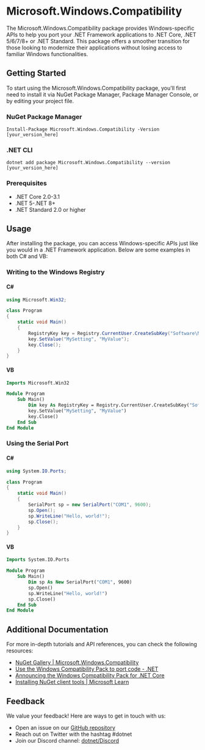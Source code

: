 # Microsoft.Windows.Compatibility

The Microsoft.Windows.Compatibility package provides Windows-specific APIs to help you port your .NET Framework applications to .NET Core, .NET 5/6/7/8+ or .NET Standard. This package offers a smoother transition for those looking to modernize their applications without losing access to familiar Windows functionalities.

## Getting Started

To start using the Microsoft.Windows.Compatibility package, you'll first need to install it via NuGet Package Manager, Package Manager Console, or by editing your project file.

### NuGet Package Manager
```
Install-Package Microsoft.Windows.Compatibility -Version [your_version_here]
```

### .NET CLI
```
dotnet add package Microsoft.Windows.Compatibility --version [your_version_here]
```

### Prerequisites

- .NET Core 2.0-3.1
- .NET 5-.NET 8+
- .NET Standard 2.0 or higher

## Usage

After installing the package, you can access Windows-specific APIs just like you would in a .NET Framework application. Below are some examples in both C# and VB:

### Writing to the Windows Registry

#### C#
```csharp
using Microsoft.Win32;

class Program
{
    static void Main()
    {
        RegistryKey key = Registry.CurrentUser.CreateSubKey("Software\MyApp");
        key.SetValue("MySetting", "MyValue");
        key.Close();
    }
}
```

#### VB
```vb
Imports Microsoft.Win32

Module Program
    Sub Main()
        Dim key As RegistryKey = Registry.CurrentUser.CreateSubKey("Software\MyApp")
        key.SetValue("MySetting", "MyValue")
        key.Close()
    End Sub
End Module
```

### Using the Serial Port

#### C#
```csharp
using System.IO.Ports;

class Program
{
    static void Main()
    {
        SerialPort sp = new SerialPort("COM1", 9600);
        sp.Open();
        sp.WriteLine("Hello, world!");
        sp.Close();
    }
}
```

#### VB
```vb
Imports System.IO.Ports

Module Program
    Sub Main()
        Dim sp As New SerialPort("COM1", 9600)
        sp.Open()
        sp.WriteLine("Hello, world!")
        sp.Close()
    End Sub
End Module
```

## Additional Documentation

For more in-depth tutorials and API references, you can check the following resources:

- [NuGet Gallery | Microsoft.Windows.Compatibility](https://nuget.org/packages/Microsoft.Windows.Compatibility/)
- [Use the Windows Compatibility Pack to port code - .NET](https://learn.microsoft.com/en-us/dotnet/core/porting/windows-compat-pack)
- [Announcing the Windows Compatibility Pack for .NET Core](https://devblogs.microsoft.com/dotnet/announcing-the-windows-compatibility-pack-for-net-core/)
- [Installing NuGet client tools | Microsoft Learn](https://learn.microsoft.com/en-us/nuget/consume-packages/install-use-packages-nuget-cli)

## Feedback

We value your feedback! Here are ways to get in touch with us:

- Open an issue on our [GitHub repository](https://github.com/dotnet/runtime/issues)
- Reach out on Twitter with the hashtag #dotnet
- Join our Discord channel: [dotnet/Discord](https://discord.com/invite/dotnet)
